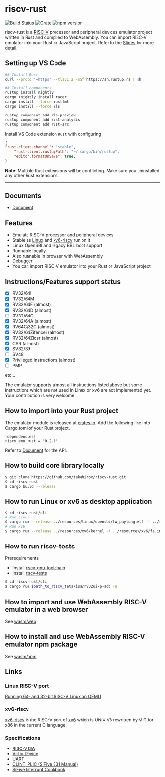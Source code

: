 # riscv-rust

[![Build Status](https://travis-ci.org/takahirox/riscv-rust.svg?branch=master)](https://travis-ci.org/takahirox/riscv-rust)
[![Crate](https://img.shields.io/crates/v/riscv_emu_rust.svg)](https://crates.io/crates/riscv_emu_rust)
[![npm version](https://badge.fury.io/js/riscv_emu_rust_wasm.svg)](https://badge.fury.io/js/riscv_emu_rust_wasm)

riscv-rust is a [RISC-V](https://riscv.org/) processor and peripheral devices emulator project written in Rust and compiled to WebAssembly. You can import RISC-V emulator into your Rust or JavaScript project. Refer to the [Slides](https://docs.google.com/presentation/d/1qeR6KMSaJTR0ZSa2kLxgcBuc_zBo3l-kYbOpq1Wqmi0/edit?usp=sharing) for more detail.

<!-- ## Online Demo

You can run Linux or xv6 on the emulator in your browser. [Online demo is here](https://takahirox.github.io/riscv-rust/wasm/web/index.html)

## Screenshots

![animation](./screenshots/animation.gif)
![debugger](./screenshots/debugger.gif) -->

## Setting up VS Code

```bash
## Install Rust
curl --proto '=https' --tlsv1.2 -sSf https://sh.rustup.rs | sh

## Install components
rustup install nightly  
cargo +nightly install racer
cargo install --force rustfmt
cargo install --force rls

rustup component add rls-preview
rustup component add rust-analysis
rustup component add rust-src
```

Install VS Code extension `Rust` with configuring

```json
{
"rust-client.channel": "stable",
    "rust-client.rustupPath": "~/.cargo/bin/rustup",
    "editor.formatOnSave": true,
}
```

**Note**: Multiple Rust extensions will be conflicting. Make sure you uninstalled any other Rust extensions.

---


## Documents

* [Document](https://docs.rs/riscv_emu_rust/0.2.0/riscv_emu_rust/)

## Features

- Emulate RISC-V processor and peripheral devices
- Stable as [Linux](https://risc-v-getting-started-guide.readthedocs.io/en/latest/linux-qemu.html) and [xv6-riscv](https://github.com/mit-pdos/xv6-riscv) run on it
- Linux OpenSBI and legacy BBL boot support
- Runnable locally
- Also runnable in browser with WebAssembly
- Debugger
- You can import RISC-V emulator into your Rust or JavaScript project

## Instructions/Features support status

- [x] RV32/64I
- [x] RV32/64M
- [x] RV32/64F (almost)
- [x] RV32/64D (almost)
- [ ] RV32/64Q
- [x] RV32/64A (almost)
- [x] RV64C/32C (almost)
- [x] RV32/64Zifencei (almost)
- [x] RV32/64Zicsr (almost)
- [x] CSR (almost)
- [x] SV32/39
- [ ] SV48
- [x] Privileged instructions (almost)
- [ ] PMP

etc...

The emulator supports almost all instructions listed above but some instructions which are not used in Linux or xv6 are not implemented yet. Your contribution is very welcome.

## How to import into your Rust project

The emulator module is released at [crates.io](https://crates.io/crates/riscv_emu_rust
). Add the following line into Cargo.toml of your Rust project.

```
[dependencies]
riscv_emu_rust = "0.2.0"
```

Refer to [Document](https://docs.rs/riscv_emu_rust/0.2.0/riscv_emu_rust/struct.Emulator.html) for the API.

## How to build core library locally

```sh
$ git clone https://github.com/takahirox/riscv-rust.git
$ cd riscv-rust
$ cargo build --release
```

## How to run Linux or xv6 as desktop application

```sh
$ cd riscv-rust/cli
# Run Linux
$ cargo run --release ../resources/linux/opensbi/fw_payloag.elf -f ../resources/linux/rootfs.img
# Run xv6
$ cargo run --release ../resources/xv6/kernel -f ../resources/xv6/fs.img
```

## How to run riscv-tests

Prerequirements
- Install [riscv-gnu-toolchain](https://github.com/riscv/riscv-gnu-toolchain)
- Install [riscv-tests](https://github.com/riscv/riscv-tests)

```sh
$ cd riscv-rust/cli
$ cargo run $path_to_riscv_tets/isa/rv32ui-p-add -n
```

## How to import and use WebAssembly RISC-V emulator in a web browser

See [wasm/web](https://github.com/takahirox/riscv-rust/tree/master/wasm/web)

## How to install and use WebAssembly RISC-V emulator npm package

See [wasm/npm](https://github.com/takahirox/riscv-rust/tree/master/wasm/npm)

## Links

### Linux RISC-V port

[Running 64- and 32-bit RISC-V Linux on QEMU](https://risc-v-getting-started-guide.readthedocs.io/en/latest/linux-qemu.html)

### xv6-riscv

[xv6-riscv](https://github.com/mit-pdos/xv6-riscv) is the RISC-V port of [xv6](https://pdos.csail.mit.edu/6.828/2019/xv6.html) which is UNIX V6 rewritten by MIT for x86 in the current C language.

### Specifications

- [RISC-V ISA](https://riscv.org/specifications/)
- [Virtio Device](https://docs.oasis-open.org/virtio/virtio/v1.1/csprd01/virtio-v1.1-csprd01.html)
- [UART](http://www.ti.com/lit/ug/sprugp1/sprugp1.pdf)
- [CLINT, PLIC (SiFive E31 Manual)](https://sifive.cdn.prismic.io/sifive%2Fc89f6e5a-cf9e-44c3-a3db-04420702dcc1_sifive+e31+manual+v19.08.pdf)
- [SiFive Interrupt Cookbook](https://sifive.cdn.prismic.io/sifive/0d163928-2128-42be-a75a-464df65e04e0_sifive-interrupt-cookbook.pdf)
